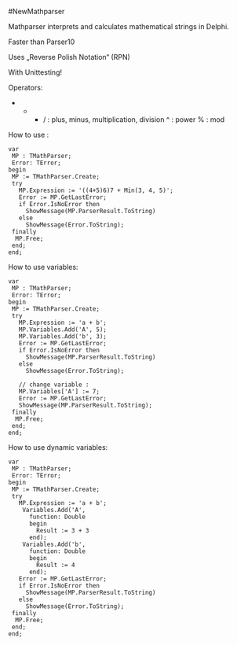 #NewMathparser

Mathparser interprets and calculates mathematical strings in Delphi.

Faster than Parser10

Uses „Reverse Polish Notation“ (RPN)

With Unittesting!

Operators:
+ - * / : plus, minus, multiplication, division
^       : power
%       : mod

How to use :
```delphi
var
 MP : TMathParser;
 Error: TError;
begin
 MP := TMathParser.Create;
 try
   MP.Expression := '((4+5)6)7 + Min(3, 4, 5)';
   Error := MP.GetLastError;
   if Error.IsNoError then
     ShowMessage(MP.ParserResult.ToString)
   else
     ShowMessage(Error.ToString); 
 finally
  MP.Free;
 end;
end;
```
How to use variables:
```delphi
var
 MP : TMathParser;
 Error: TError;
begin
 MP := TMathParser.Create;
 try
   MP.Expression := 'a + b';
   MP.Variables.Add('A', 5);
   MP.Variables.Add('b', 3);   
   Error := MP.GetLastError;
   if Error.IsNoError then
     ShowMessage(MP.ParserResult.ToString)
   else
     ShowMessage(Error.ToString);
     
   // change variable :
   MP.Variables['A'] := 7;
   Error := MP.GetLastError;
   ShowMessage(MP.ParserResult.ToString);
 finally
  MP.Free;
 end;
end;
```
How to use dynamic variables:
```delphi
var
 MP : TMathParser;
 Error: TError;
begin
 MP := TMathParser.Create;
 try
   MP.Expression := 'a + b';
    Variables.Add('A',
      function: Double
      begin
        Result := 3 + 3
      end);
    Variables.Add('b',
      function: Double
      begin
        Result := 4
      end);  
   Error := MP.GetLastError;
   if Error.IsNoError then
     ShowMessage(MP.ParserResult.ToString)
   else
     ShowMessage(Error.ToString);
 finally
  MP.Free;
 end;
end;
```
